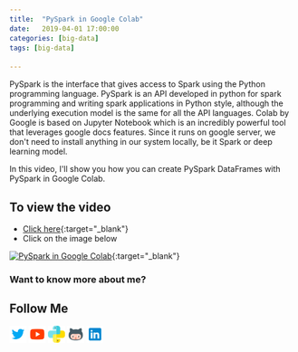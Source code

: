 ```yaml
---
title:  "PySpark in Google Colab"
date:   2019-04-01 17:00:00
categories: [big-data]
tags: [big-data]

---
```


PySpark is the interface that gives access to Spark using the Python programming language. PySpark is an API developed in python for spark programming and writing spark applications in Python style, although the underlying execution model is the same for all the API languages. Colab by Google is based on Jupyter Notebook which is an incredibly powerful tool that leverages google docs features. Since it runs on google server, we don't need to install anything in our system locally, be it Spark or deep learning model. 

In this video, I'll show you how you can create PySpark DataFrames with PySpark in Google Colab.


## To view the video
* [Click here](https://youtu.be/O_fCQ_4kE-0){:target="_blank"}
* Click on the image below

[![PySpark in Google Colab](http://img.youtube.com/vi/O_fCQ_4kE-0/0.jpg)](http://www.youtube.com/watch?v=O_fCQ_4kE-0){:target="_blank"}

### Want to know more about me?
## Follow Me
<a href="https://twitter.com/_bhaveshbhatt" target="_blank"><img class="ai-subscribed-social-icon" src="/assets/images/tw.png" width="30"></a>
<a href="https://www.youtube.com/bhaveshbhatt8791/" target="_blank"><img class="ai-subscribed-social-icon" src="/assets/images/ytb.png" width="30"></a>
<a href="https://www.youtube.com/PythonTricks/" target="_blank"><img class="ai-subscribed-social-icon" src="/assets/images/python_logo.png" width="30"></a>
<a href="https://github.com/bhattbhavesh91" target="_blank"><img class="ai-subscribed-social-icon" src="/assets/images/gthb.png" width="30"></a>
<a href="https://www.linkedin.com/in/bhattbhavesh91/" target="_blank"><img class="ai-subscribed-social-icon" src="/assets/images/lnkdn.png" width="30"></a>

